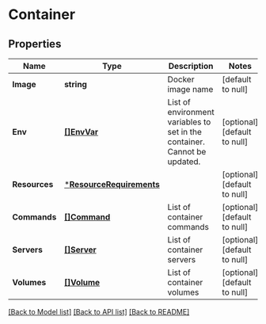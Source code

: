 # Container

## Properties
Name | Type | Description | Notes
------------ | ------------- | ------------- | -------------
**Image** | **string** | Docker image name | [default to null]
**Env** | [**[]EnvVar**](EnvVar.md) | List of environment variables to set in the container. Cannot be updated. | [optional] [default to null]
**Resources** | [***ResourceRequirements**](ResourceRequirements.md) |  | [optional] [default to null]
**Commands** | [**[]Command**](Command.md) | List of container commands | [optional] [default to null]
**Servers** | [**[]Server**](Server.md) | List of container servers | [optional] [default to null]
**Volumes** | [**[]Volume**](Volume.md) | List of container volumes | [optional] [default to null]

[[Back to Model list]](../README.md#documentation-for-models) [[Back to API list]](../README.md#documentation-for-api-endpoints) [[Back to README]](../README.md)


